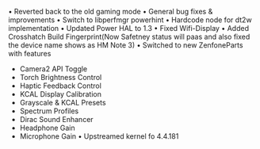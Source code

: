 • Reverted back to the old gaming mode 
• General bug fixes & improvements 
• Switch to libperfmgr powerhint 
• Hardcode node for dt2w implementation 
• Updated Power HAL to 1.3 
• Fixed Wifi-Display 
• Added Crosshatch Build Fingerprint(Now Safetney status will paas and also fixed the device name shows as HM Note 3)
• Switched to new ZenfoneParts with features
* Camera2 API Toggle 
* Torch Brightness Control
* Haptic Feedback Control
* KCAL Display Calibration
* Grayscale & KCAL Presets
* Spectrum Profiles
* Dirac Sound Enhancer
* Headphone Gain
* Microphone Gain
• Upstreamed kernel fo 4.4.181
